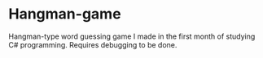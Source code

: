 # Hangman-game
Hangman-type word guessing game I made in the first month of studying C# programming. Requires debugging to be done.
